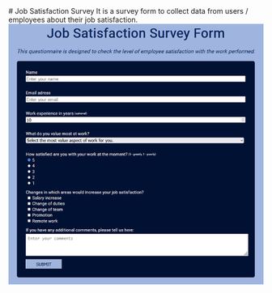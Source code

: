 <div position: absolute margin: auto>
# Job Satisfaction Survey
It is a survey form to collect data from users / employees about their job satisfaction.

<img center src="/grafika/result.bmp" alt="The result"/>
</div>
